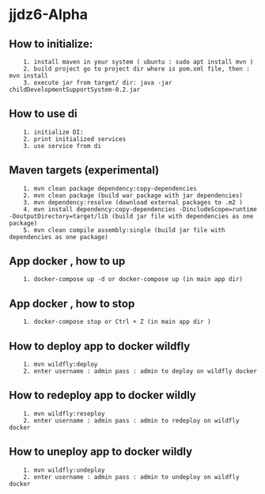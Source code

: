 # jjdz6-Alpha

## How to initialize:

        1. install maven in your system ( ubuntu : sudo apt install mvn )
        2. build project go to project dir where is pom.xml file, then : mvn install
        3. execute jar from target/ dir: java -jar childDevelopmentSupportSystem-0.2.jar

## How to use di
        1. initialize DI: 
        2. print initialized services
        3. use service from di
        
## Maven targets (experimental)

        1. mvn clean package dependency:copy-dependencies
        2. mvn clean package (build war package with jar dependencies)
        3. mvn dependency:resolve (download external packages to .m2 )
        4. mvn install dependency:copy-dependencies -DincludeScope=runtime -DoutputDirectory=target/lib (build jar file with dependencies as one package)
        5. mvn clean compile assembly:single (build jar file with dependencies as one package)
        
  <!-- mvn install dependency:copy-dependencies -DincludeScope=runtime -DoutputDirectory=target/lib -->
  <!-- mvn clean compile assembly:single -->

## App docker , how to up
        1. docker-compose up -d or docker-compose up (in main app dir)

## App docker , how to stop
        1. docker-compose stop or Ctrl + Z (in main app dir )

## How to deploy app to docker wildfly

        1. mvn wildfly:deploy
        2. enter username : admin pass : admin to deploy on wildfly docker

## How to redeploy app to docker wildly

        1. mvn wildfly:reseploy
        2. enter username : admin pass : admin to redeploy on wildfly docker

## How to uneploy app to docker wildly

        1. mvn wildfly:undeploy
        2. enter username : admin pass : admin to undeploy on wildfly docker

